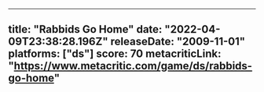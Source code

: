 
---
title: "Rabbids Go Home"
date: "2022-04-09T23:38:28.196Z"
releaseDate: "2009-11-01"
platforms: ["ds"]
score: 70
metacriticLink: "https://www.metacritic.com/game/ds/rabbids-go-home"
---
